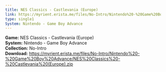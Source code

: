 ```yaml
---
title: NES Classics - Castlevania (Europe)
link: https://myrient.erista.me/files/No-Intro/Nintendo%20-%20Game%20Boy%20Advance/NES%20Classics%20-%20Castlevania%20(Europe).zip
type: single1
System: Nintendo - Game Boy Advance
---
```

<b>Game:</b> NES Classics - Castlevania (Europe)<br>
<b>System:</b> Nintendo - Game Boy Advance<br>
<b>Collection:</b> No-Intro<br>
<b>Download:</b> https://myrient.erista.me/files/No-Intro/Nintendo%20-%20Game%20Boy%20Advance/NES%20Classics%20-%20Castlevania%20(Europe).zip